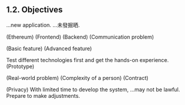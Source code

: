 ## 1.2. Objectives

...new application.
...未發掘晒.

(Ethereum)
(Frontend)
(Backend)
(Communication problem)

(Basic feature)
(Advanced feature)

Test different technologies first and get the hands-on experience.
(Prototype)

(Real-world problem)
(Complexity of a person)
(Contract)

(Privacy)
With limited time to develop the system, ...may not be lawful.
Prepare to make adjustments.
